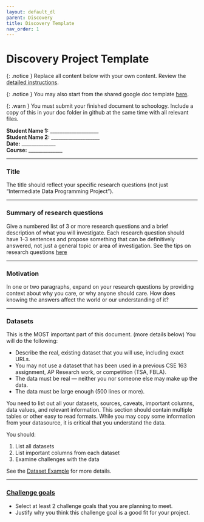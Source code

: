 ```yaml
---
layout: default_dl
parent: Discovery
title: Discovery Template
nav_order: 1
---
```


# Discovery Project Template

{: .notice }
Replace all content below with your own content. Review the [detailed instructions](discovery).

{: .notice }
You may also start from the shared google doc template [here](https://docs.google.com/document/d/1rP7uUcpcZBdhIbtBRzdobj-UxHOola5ksn9sEVCTO_w/edit?usp=sharing).

{: .warn }
You must submit your finished document to schoology. Include a copy of this in your doc folder in github at the same time with all relevant files.

**Student Name 1:** ____________________  
**Student Name 2:** ____________________  
**Date:** ______________  
**Course:** ______________  

---

### Title

The title should reflect your specific research questions (not just “Intermediate Data Programming Project”).  

---

### Summary of research questions

Give a numbered list of 3 or more research questions and a brief description of what you will investigate. Each research question should have 1–3 sentences and propose something that can be definitively answered, not just a general topic or area of investigation. See the tips on research questions [here](../tips/report#change-the-research-questions)

---

### Motivation

In one or two paragraphs, expand on your research questions by providing context about why you care, or why anyone should care. How does knowing the answers affect the world or our understanding of it?

---

### Datasets

This is the MOST important part of this document. (more details below) You will do the following:

  * Describe the real, existing dataset that you will use, including exact URLs.  
  * You may not use a dataset that has been used in a previous CSE 163 assignment, AP Research work, or competition (TSA, FBLA).  
  * The data must be real — neither you nor someone else may make up the data.  
  * The data must be large enough (500 lines or more).  

You need to list out all your datasets, sources, caveats, important columns, data values, and relevant information. This section should contain multiple tables or other easy to read formats. While you may copy some information from your datasource, it is critical that you understand the data.

You should:  

1. List all datasets  
2. List important columns from each dataset  
3. Examine challenges with the data  

See the [Dataset Example](dataset_example) for more details.

---

### [Challenge goals](challenges)

  * Select at least 2 challenge goals that you are planning to meet.  
  * Justify why you think this challenge goal is a good fit for your project.  

